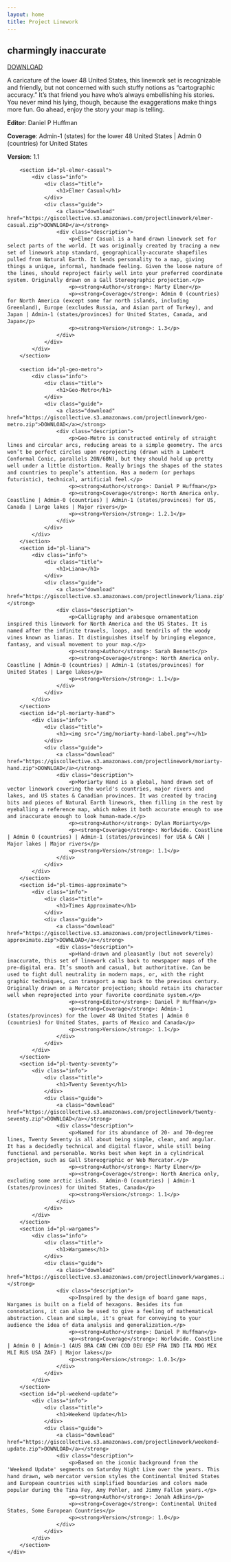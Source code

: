 ```yaml
---
layout: home
title: Project Linework
---
```


<div id="home-main">
	<div class="wrapper">
		<section id="pl-charmingly-inaccurate">
			<div class="info">
				<div class="title">
					<h1>charmingly inaccurate</h1>
				</div>
				<div class="guide">
					<a class="download" href="https://giscollective.s3.amazonaws.com/projectlinework/charmingly-inaccurate.zip">DOWNLOAD</a></strong>
					<div class="description">
						<p>A caricature of the lower 48 United States, this linework set is recognizable and friendly, but not concerned with such stuffy notions as “cartographic accuracy.” It’s that friend you have who’s always embellishing his stories. You never mind his lying, though, because the exaggerations make things more fun. Go ahead, enjoy the story your map is telling.</p>
						<p><strong>Editor</strong>: Daniel P Huffman</p>
						<p><strong>Coverage</strong>: Admin-1 (states) for the lower 48 United States | Admin 0 (countries) for United States</p>
						<p><strong>Version</strong>: 1.1</p>
					</div>
				</div>
			</div>
		</section>

		<section id="pl-elmer-casual">
			<div class="info">
				<div class="title">
					<h1>Elmer Casual</h1>
				</div>
				<div class="guide">
					<a class="download" href="https://giscollective.s3.amazonaws.com/projectlinework/elmer-casual.zip">DOWNLOAD</a></strong>
					<div class="description">
						<p>Elmer Casual is a hand drawn linework set for select parts of the world. It was originally created by tracing a new set of linework atop standard, geographically-accurate shapefiles pulled from Natural Earth. It lends personality to a map, giving things a unique, informal, handmade feeling. Given the loose nature of the lines, should reproject fairly well into your preferred coordinate system. Originally drawn on a Gall Stereographic projection.</p>
						<p><strong>Author</strong>: Marty Elmer</p>
						<p><strong>Coverage</strong>: Admin 0 (countries) for North America (except some far north islands, including Greenland), Europe (excludes Russia, and Asian part of Turkey), and Japan | Admin-1 (states/provinces) for United States, Canada, and Japan</p>
						<p><strong>Version</strong>: 1.3</p>
					</div>
				</div>
			</div>
		</section>

		<section id="pl-geo-metro">
			<div class="info">
				<div class="title">
					<h1>Geo-Metro</h1>
				</div>
				<div class="guide">
					<a class="download" href="https://giscollective.s3.amazonaws.com/projectlinework/geo-metro.zip">DOWNLOAD</a></strong>
					<div class="description">
						<p>Geo-Metro is constructed entirely of straight lines and circular arcs, reducing areas to a simple geometry. The arcs won’t be perfect circles upon reprojecting (drawn with a Lambert Conformal Conic, parallels 20N/60N), but they should hold up pretty well under a little distortion. Really brings the shapes of the states and countries to people’s attention. Has a modern (or perhaps futuristic), technical, artificial feel.</p>
						<p><strong>Author</strong>: Daniel P Huffman</p>
						<p><strong>Coverage</strong>: North America only.  Coastline | Admin-0 (countries) | Admin-1 (states/provinces) for US, Canada | Large lakes | Major rivers</p>
						<p><strong>Version</strong>: 1.2.1</p>
					</div>
				</div>
			</div>
		</section>
		<section id="pl-liana">
			<div class="info">
				<div class="title">
					<h1>Liana</h1>
				</div>
				<div class="guide">
					<a class="download" href="https://giscollective.s3.amazonaws.com/projectlinework/liana.zip">DOWNLOAD</a></strong>
					<div class="description">
						<p>Calligraphy and arabesque ornamentation inspired this linework for North America and the US States. It is named after the infinite travels, loops, and tendrils of the woody vines known as lianas. It distinguishes itself by bringing elegance, fantasy, and visual movement to your map.</p>
						<p><strong>Author</strong>: Sarah Bennett</p>
						<p><strong>Coverage</strong>: North America only.  Coastline | Admin-0 (countries) | Admin-1 (states/provinces) for United States | Large lakes</p>
						<p><strong>Version</strong>: 1.1</p>
					</div>
				</div>
			</div>
		</section>
		<section id="pl-moriarty-hand">
			<div class="info">
				<div class="title">
					<h1><img src="/img/moriarty-hand-label.png"></h1>
				</div>
				<div class="guide">
					<a class="download" href="https://giscollective.s3.amazonaws.com/projectlinework/moriarty-hand.zip">DOWNLOAD</a></strong>
					<div class="description">
						<p>Moriarty Hand is a global, hand drawn set of vector linework covering the world's countries, major rivers and lakes, and US states & Canadian provinces. It was created by tracing bits and pieces of Natural Earth linework, then filling in the rest by eyeballing a reference map, which makes it both accurate enough to use and inaccurate enough to look human-made.</p>
						<p><strong>Author</strong>: Dylan Moriarty</p>
						<p><strong>Coverage</strong>: Worldwide. Coastline | Admin 0 (countries) | Admin-1 (states/provinces) for USA & CAN | Major lakes | Major rivers</p>
						<p><strong>Version</strong>: 1.1</p>
					</div>
				</div>
			</div>
		</section>
		<section id="pl-times-approximate">
			<div class="info">
				<div class="title">
					<h1>Times Approximate</h1>
				</div>
				<div class="guide">
					<a class="download" href="https://giscollective.s3.amazonaws.com/projectlinework/times-approximate.zip">DOWNLOAD</a></strong>
					<div class="description">
						<p>Hand-drawn and pleasantly (but not severely) inaccurate, this set of linework calls back to newspaper maps of the pre-digital era. It’s smooth and casual, but authoritative. Can be used to fight dull neutrality in modern maps, or, with the right graphic techniques, can transport a map back to the previous century. Originally drawn on a Mercator projection; should retain its character well when reprojected into your favorite coordinate system.</p>
						<p><strong>Editor</strong>: Daniel P Huffman</p>
						<p><strong>Coverage</strong>: Admin-1 (states/provinces) for the lower 48 United States | Admin 0 (countries) for United States, parts of Mexico and Canada</p>
						<p><strong>Version</strong>: 1.1</p>
					</div>
				</div>
			</div>
		</section>
		<section id="pl-twenty-seventy">
			<div class="info">
				<div class="title">
					<h1>Twenty Seventy</h1>
				</div>
				<div class="guide">
					<a class="download" href="https://giscollective.s3.amazonaws.com/projectlinework/twenty-seventy.zip">DOWNLOAD</a></strong>
					<div class="description">
						<p>Named for its abundance of 20- and 70-degree lines, Twenty Seventy is all about being simple, clean, and angular. It has a decidedly technical and digital flavor, while still being functional and personable. Works best when kept in a cylindrical projection, such as Gall Stereographic or Web Mercator.</p>
						<p><strong>Author</strong>: Marty Elmer</p>
						<p><strong>Coverage</strong>: North America only, excluding some arctic islands.  Admin-0 (countries) | Admin-1 (states/provinces) for United States, Canada</p>
						<p><strong>Version</strong>: 1.1</p>
					</div>
				</div>
			</div>
		</section>
		<section id="pl-wargames">
			<div class="info">
				<div class="title">
					<h1>Wargames</h1>
				</div>
				<div class="guide">
					<a class="download" href="https://giscollective.s3.amazonaws.com/projectlinework/wargames.zip">DOWNLOAD</a></strong>
					<div class="description">
						<p>Inspired by the design of board game maps, Wargames is built on a field of hexagons. Besides its fun connotations, it can also be used to give a feeling of mathematical abstraction. Clean and simple, it's great for conveying to your audience the idea of data analysis and generalization.</p>
						<p><strong>Author</strong>: Daniel P Huffman</p>
						<p><strong>Coverage</strong>: Worldwide. Coastline | Admin 0 | Admin-1 (AUS BRA CAN CHN COD DEU ESP FRA IND ITA MDG MEX MLI RUS USA ZAF) | Major lakes</p>
						<p><strong>Version</strong>: 1.0.1</p>
					</div>
				</div>
			</div>
		</section>
		<section id="pl-weekend-update">
			<div class="info">
				<div class="title">
					<h1>Weekend Update</h1>
				</div>
				<div class="guide">
					<a class="download" href="https://giscollective.s3.amazonaws.com/projectlinework/weekend-update.zip">DOWNLOAD</a></strong>
					<div class="description">
						<p>Based on the iconic background from the 'Weekend Update' segments on Saturday Night Live over the years. This hand drawn, web mercator version styles the Continental United States and European countries with simplified boundaries and colors made popular during the Tina Fey, Amy Pohler, and Jimmy Fallon years.</p>
						<p><strong>Author</strong>: Jonah Adkins</p>
						<p><strong>Coverage</strong>: Continental United States, Some European Countries</p>
						<p><strong>Version</strong>: 1.0</p>
					</div>
				</div>
			</div>
		</section>
	</div>
</div>

